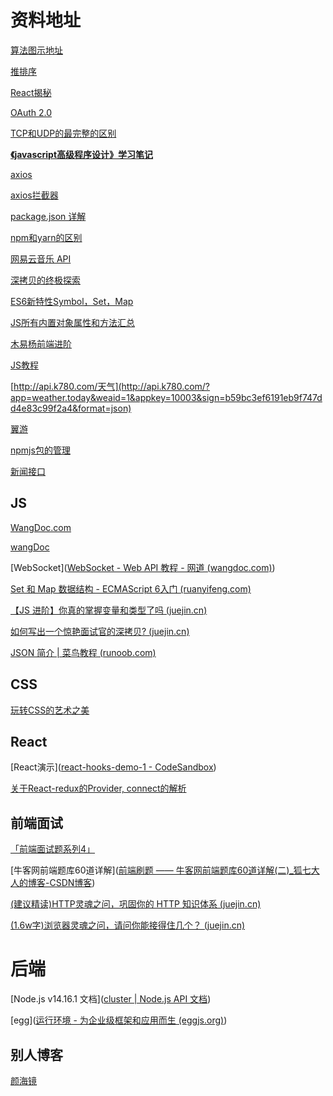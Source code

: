 # 资料地址

[算法图示地址](https://www.cs.usfca.edu/~galles/visualization/Heap.html)

[推排序](https://www.cnblogs.com/lanhaicode/p/10546257.html)

[React揭秘](https://react.iamkasong.com/)

[OAuth 2.0](http://www.ruanyifeng.com/blog/2019/04/oauth-grant-types.html)

 [TCP和UDP的最完整的区别](https://www.cnblogs.com/williamjie/p/9390164.html)

[**《javascript高级程序设计》学习笔记**]()

[axios](http://www.axios-js.com/)

[axios拦截器](https://www.jianshu.com/p/a0c67f4e145e)

[package.json 详解](https://segmentfault.com/a/1190000021114661)

[npm和yarn的区别](jianshu.com/p/254794d5e741)

 [网易云音乐 API](https://binaryify.github.io/NeteaseCloudMusicApi/)

[深拷贝的终极探索](https://segmentfault.com/a/1190000016672263)

[ES6新特性Symbol，Set，Map](https://www.jianshu.com/p/dd0998dadd8b)

 [JS所有内置对象属性和方法汇总](https://segmentfault.com/a/1190000011467723)

[木易杨前端进阶](https://www.muyiy.cn/)

[JS教程](http://javascript.ruanyifeng.com/bom/ajax.html)

[http://api.k780.com/天气](http://api.k780.com/?app=weather.today&weaid=1&appkey=10003&sign=b59bc3ef6191eb9f747dd4e83c99f2a4&format=json)

[翼游](https://yiyo.mobi/auth/login#)

[npmjs包的管理](https://www.npmjs.com/package/silly-datetime)

[新闻接口](http://www.phonegap100.com/appapi.php?a=getPortalList&catid=20)

## JS

[WangDoc.com](https://wangdoc.com/)

[wangDoc](https://github.com/wangdoc/javascript-tutorial)

[WebSocket]([WebSocket - Web API 教程 - 网道 (wangdoc.com)](https://wangdoc.com/webapi/websocket.html))

[Set 和 Map 数据结构 - ECMAScript 6入门 (ruanyifeng.com)](https://es6.ruanyifeng.com/#docs/set-map)

[【JS 进阶】你真的掌握变量和类型了吗 (juejin.cn)](https://juejin.cn/post/6844903854882947080)

[如何写出一个惊艳面试官的深拷贝? (juejin.cn)](https://juejin.cn/post/6844903929705136141)

[JSON 简介 | 菜鸟教程 (runoob.com)](https://www.runoob.com/json/json-intro.html)

## CSS

[玩转CSS的艺术之美](https://juejin.cn/book/6850413616484040711)



## React

[React演示]([react-hooks-demo-1 - CodeSandbox](https://codesandbox.io/s/v0nqm309q3?file=/src/index.js))

 [关于React-redux的Provider, connect的解析](https://segmentfault.com/a/1190000017994290)



## 前端面试

[「前端面试题系列4」](https://segmentfault.com/a/1190000017957307)

[牛客网前端题库60道详解]([前端刷题 —— 牛客网前端题库60道详解(二)_狐七大人的博客-CSDN博客](https://blog.csdn.net/weixin_40664145/article/details/115672522))

[(建议精读)HTTP灵魂之问，巩固你的 HTTP 知识体系 (juejin.cn)](https://juejin.cn/post/6844904100035821575#heading-18)

[(1.6w字)浏览器灵魂之问，请问你能接得住几个？ (juejin.cn)](https://juejin.cn/post/6844904021308735502)

# 后端

[Node.js v14.16.1 文档]([cluster | Node.js API 文档](http://nodejs.cn/api/cluster.html))

[egg]([运行环境 - 为企业级框架和应用而生 (eggjs.org)](https://eggjs.org/zh-cn/basics/env.html))

## 别人博客

[颜海镜](https://yanhaijing.com/)

